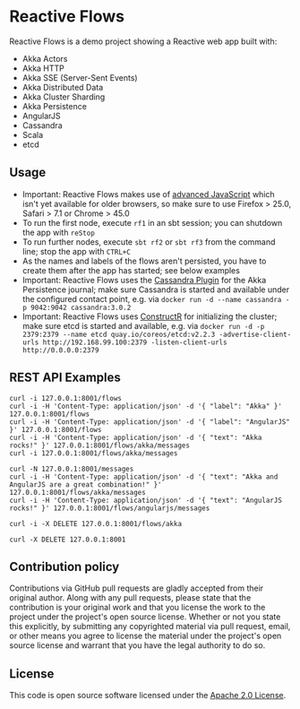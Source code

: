 # Reactive Flows #

Reactive Flows is a demo project showing a Reactive web app built with:

- Akka Actors
- Akka HTTP
- Akka SSE (Server-Sent Events)
- Akka Distributed Data
- Akka Cluster Sharding
- Akka Persistence
- AngularJS
- Cassandra
- Scala
- etcd

## Usage

- Important: Reactive Flows makes use of [advanced JavaScript](https://developer.mozilla.org/en-US/docs/Web/JavaScript/Reference/Global_Objects/Array/find) which isn't yet available for older browsers, so make sure to use Firefox > 25.0, Safari > 7.1 or Chrome > 45.0
- To run the first node, execute `rf1` in an sbt session; you can shutdown the app with `reStop`
- To run further nodes, execute `sbt rf2` or `sbt rf3` from the command line; stop the app with `CTRL+C`
- As the names and labels of the flows aren't persisted, you have to create them after the app has started; see below examples
- Important: Reactive Flows uses the [Cassandra Plugin](https://github.com/krasserm/akka-persistence-cassandra) for the Akka Persistence journal; make sure Cassandra is started and available under the configured contact point, e.g. via `docker run -d --name cassandra -p 9042:9042 cassandra:3.0.2`
- Important: Reactive Flows uses [ConstructR](https://github.com/hseeberger/constructr) for initializing the cluster; make sure etcd is started and available, e.g. via `docker run -d -p 2379:2379 --name etcd quay.io/coreos/etcd:v2.2.3 -advertise-client-urls http://192.168.99.100:2379 -listen-client-urls http://0.0.0.0:2379`

## REST API Examples ##

```
curl -i 127.0.0.1:8001/flows
curl -i -H 'Content-Type: application/json' -d '{ "label": "Akka" }' 127.0.0.1:8001/flows
curl -i -H 'Content-Type: application/json' -d '{ "label": "AngularJS" }' 127.0.0.1:8001/flows
curl -i -H 'Content-Type: application/json' -d '{ "text": "Akka rocks!" }' 127.0.0.1:8001/flows/akka/messages
curl -i 127.0.0.1:8001/flows/akka/messages

curl -N 127.0.0.1:8001/messages
curl -i -H 'Content-Type: application/json' -d '{ "text": "Akka and AngularJS are a great combination!" }' 127.0.0.1:8001/flows/akka/messages
curl -i -H 'Content-Type: application/json' -d '{ "text": "AngularJS rocks!" }' 127.0.0.1:8001/flows/angularjs/messages

curl -i -X DELETE 127.0.0.1:8001/flows/akka

curl -X DELETE 127.0.0.1:8001
```

## Contribution policy ##

Contributions via GitHub pull requests are gladly accepted from their original author. Along with any pull requests, please state that the contribution is your original work and that you license the work to the project under the project's open source license. Whether or not you state this explicitly, by submitting any copyrighted material via pull request, email, or other means you agree to license the material under the project's open source license and warrant that you have the legal authority to do so.

## License ##

This code is open source software licensed under the [Apache 2.0 License]("http://www.apache.org/licenses/LICENSE-2.0.html").
